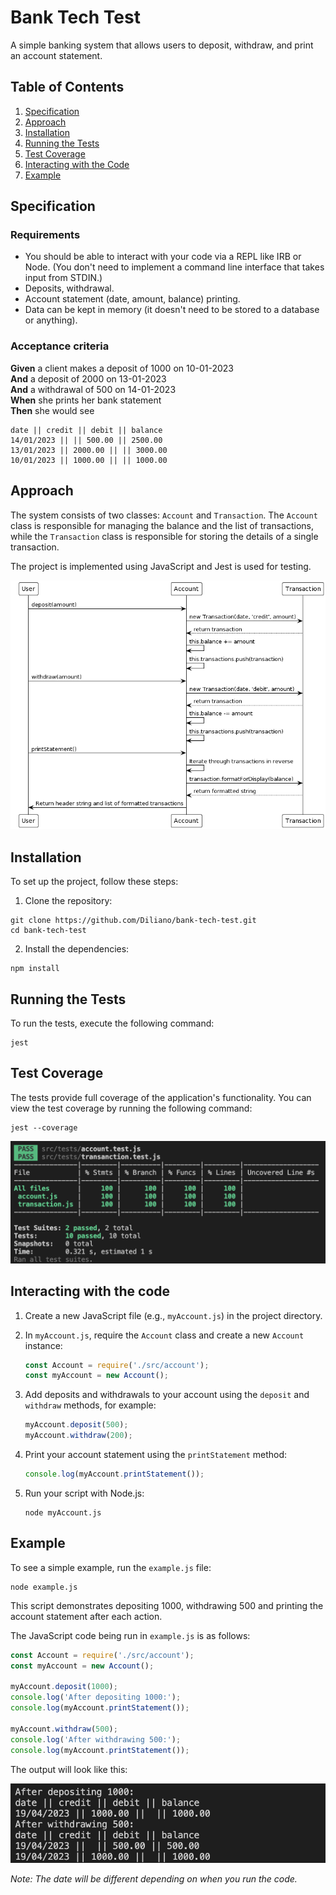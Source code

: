 # Bank Tech Test

A simple banking system that allows users to deposit, withdraw, and print an account statement.

## Table of Contents

1. [Specification](#specification)
2. [Approach](#approach)
3. [Installation](#installation)
4. [Running the Tests](#running-the-tests)
5. [Test Coverage](#test-coverage)
6. [Interacting with the Code](#interacting-with-the-code)
7. [Example](#example)

## Specification

### Requirements

* You should be able to interact with your code via a REPL like IRB or Node.  (You don't need to implement a command line interface that takes input from STDIN.)
* Deposits, withdrawal.
* Account statement (date, amount, balance) printing.
* Data can be kept in memory (it doesn't need to be stored to a database or anything).

### Acceptance criteria

**Given** a client makes a deposit of 1000 on 10-01-2023  
**And** a deposit of 2000 on 13-01-2023  
**And** a withdrawal of 500 on 14-01-2023  
**When** she prints her bank statement  
**Then** she would see

```
date || credit || debit || balance
14/01/2023 || || 500.00 || 2500.00
13/01/2023 || 2000.00 || || 3000.00
10/01/2023 || 1000.00 || || 1000.00
```

## Approach

The system consists of two classes: `Account` and `Transaction`. The `Account` class is responsible for managing the balance and the list of transactions, while the `Transaction` class is responsible for storing the details of a single transaction.

The project is implemented using JavaScript and Jest is used for testing.

![Sequence Diagram](./images/sequence_diagram.png)

## Installation

To set up the project, follow these steps:

1. Clone the repository:

```
git clone https://github.com/Diliano/bank-tech-test.git
cd bank-tech-test
```

2. Install the dependencies:

```
npm install
```

## Running the Tests

To run the tests, execute the following command:

```
jest
```

## Test Coverage

The tests provide full coverage of the application's functionality. You can view the test coverage by running the following command:

```
jest --coverage
```

![Test Coverage](./images/test_coverage.png)

## Interacting with the code

1. Create a new JavaScript file (e.g., `myAccount.js`) in the project directory.

2. In `myAccount.js`, require the `Account` class and create a new `Account` instance:

   ```javascript
   const Account = require('./src/account');
   const myAccount = new Account();
   ```

3. Add deposits and withdrawals to your account using the `deposit` and `withdraw` methods, for example:

   ```javascript
   myAccount.deposit(500);
   myAccount.withdraw(200);
   ```

4. Print your account statement using the `printStatement` method:

   ```javascript
   console.log(myAccount.printStatement());
   ```

5. Run your script with Node.js:

   ```
   node myAccount.js
   ```

## Example

To see a simple example, run the `example.js` file:

```
node example.js
```

This script demonstrates depositing 1000, withdrawing 500 and printing the account statement after each action. 

The JavaScript code being run in `example.js` is as follows:

```javascript
const Account = require('./src/account');
const myAccount = new Account();

myAccount.deposit(1000);
console.log('After depositing 1000:');
console.log(myAccount.printStatement());

myAccount.withdraw(500);
console.log('After withdrawing 500:');
console.log(myAccount.printStatement());
```

The output will look like this:

![Example Run](./images/example_run.png)

*Note: The date will be different depending on when you run the code.*



